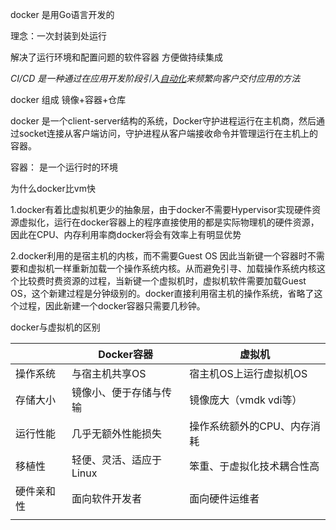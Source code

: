 docker 是用Go语言开发的

理念：一次封装到处运行

解决了运行环境和配置问题的软件容器 方便做持续集成



*CI/CD 是一种通过在应用开发阶段引入[自动化](https://www.redhat.com/zh/topics/automation/whats-it-automation)来频繁向客户交付应用的方法*



docker 组成 镜像+容器+仓库



docker 是一个client-server结构的系统，Docker守护进程运行在主机商，然后通过socket连接从客户端访问，守护进程从客户端接收命令并管理运行在主机上的容器。

容器： 是一个运行时的环境



为什么docker比vm快

1.docker有着比虚拟机更少的抽象层，由于docker不需要Hypervisor实现硬件资源虚拟化，运行在docker容器上的程序直接使用的都是实际物理机的硬件资源，因此在CPU、内存利用率商docker将会有效率上有明显优势

2.docker利用的是宿主机的内核，而不需要Guest OS 因此当新键一个容器时不需要和虚拟机一样重新加载一个操作系统内核。从而避免引寻、加载操作系统内核这个比较费时费资源的过程，当新键一个虚拟机时，虚拟机软件需要加载Guest OS，这个新建过程是分钟级别的。docker直接利用宿主机的操作系统，省略了这个过程，因此新建一个docker容器只需要几秒钟。



docker与虚拟机的区别

|            | Docker容器              | 虚拟机                      |
| :--------- | ----------------------- | --------------------------- |
| 操作系统   | 与宿主机共享OS          | 宿主机OS上运行虚拟机OS      |
| 存储大小   | 镜像小、便于存储与传输  | 镜像庞大（vmdk  vdi等）     |
| 运行性能   | 几乎无额外性能损失      | 操作系统额外的CPU、内存消耗 |
| 移植性     | 轻便、灵活、适应于Linux | 笨重、于虚拟化技术耦合性高  |
| 硬件亲和性 | 面向软件开发者          | 面向硬件运维者              |
|            |                         |                             |

